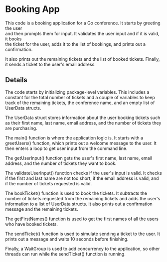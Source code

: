 # Booking App

This code is a booking application for a Go conference. It starts by greeting the user   
and then prompts them for input. It validates the user input and if it is valid, it books  
the ticket for the user, adds it to the list of bookings, and prints out a confirmation.

It also prints out the remaining tickets and the list of booked tickets. Finally, it sends a ticket to the user's
email address.

## Details

The code starts by initializing package-level variables. This includes a constant for the total number of tickets and a couple of variables to keep track of the remaining tickets, the conference name, and an empty list of
UserData structs.

The UserData struct stores information about the user booking tickets such as their first name, last name, email address, and the number of tickets they are purchasing.

The main() function is where the application logic is. It starts with a greetUsers() function, which prints out a welcome message to the user. It then enters a loop to get user input from the command line.

The getUserInput() function gets the user's first name, last name, email address, and the number of tickets they want to book.

The validateUserInput() function checks if the user's input is valid. It checks if the first and last name are not too short, if the email address is valid, and if the number of tickets requested is valid.

The bookTicket() function is used to book the tickets. It subtracts the number of tickets requested from the remaining tickets and adds the user's information to a list of UserData
structs. It also prints out a confirmation message and the remaining tickets.

The getFirstNames() function is used to get the first names of all the users who have booked tickets.

The sendTicket() function is used to simulate sending a ticket to the user. It prints out a message and waits 10 seconds before finishing.

Finally, a WaitGroup is used to add concurrency to the application, so other threads can run while the sendTicket() function is running.